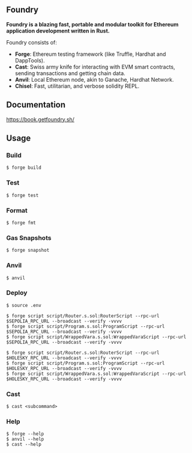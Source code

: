 ## Foundry

**Foundry is a blazing fast, portable and modular toolkit for Ethereum application development written in Rust.**

Foundry consists of:

-   **Forge**: Ethereum testing framework (like Truffle, Hardhat and DappTools).
-   **Cast**: Swiss army knife for interacting with EVM smart contracts, sending transactions and getting chain data.
-   **Anvil**: Local Ethereum node, akin to Ganache, Hardhat Network.
-   **Chisel**: Fast, utilitarian, and verbose solidity REPL.

## Documentation

https://book.getfoundry.sh/

## Usage

### Build

```shell
$ forge build
```

### Test

```shell
$ forge test
```

### Format

```shell
$ forge fmt
```

### Gas Snapshots

```shell
$ forge snapshot
```

### Anvil

```shell
$ anvil
```

### Deploy

```shell
$ source .env

$ forge script script/Router.s.sol:RouterScript --rpc-url $SEPOLIA_RPC_URL --broadcast --verify -vvvv
$ forge script script/Program.s.sol:ProgramScript --rpc-url $SEPOLIA_RPC_URL --broadcast --verify -vvvv
$ forge script script/WrappedVara.s.sol:WrappedVaraScript --rpc-url $SEPOLIA_RPC_URL --broadcast --verify -vvvv

$ forge script script/Router.s.sol:RouterScript --rpc-url $HOLESKY_RPC_URL --broadcast --verify -vvvv
$ forge script script/Program.s.sol:ProgramScript --rpc-url $HOLESKY_RPC_URL --broadcast --verify -vvvv
$ forge script script/WrappedVara.s.sol:WrappedVaraScript --rpc-url $HOLESKY_RPC_URL --broadcast --verify -vvvv
```

### Cast

```shell
$ cast <subcommand>
```

### Help

```shell
$ forge --help
$ anvil --help
$ cast --help
```
